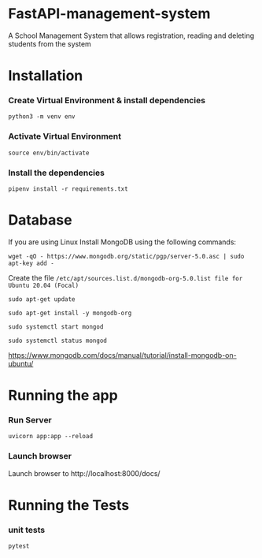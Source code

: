 # FastAPI-management-system
A School Management System that allows registration, reading and deleting students from the system

# Installation


### Create Virtual Environment & install dependencies
`python3 -m venv env`

### Activate Virtual Environment
`source env/bin/activate`

### Install the dependencies
`pipenv install -r requirements.txt`



# Database
If you are using Linux Install MongoDB using the following commands:

`wget -qO - https://www.mongodb.org/static/pgp/server-5.0.asc | sudo apt-key add -`

 Create the file `/etc/apt/sources.list.d/mongodb-org-5.0.list file for Ubuntu 20.04 (Focal)`
 
`sudo apt-get update`

`sudo apt-get install -y mongodb-org`

`sudo systemctl start mongod`

`sudo systemctl status mongod`

https://www.mongodb.com/docs/manual/tutorial/install-mongodb-on-ubuntu/

# Running the app

### Run Server
`uvicorn app:app --reload`

### Launch browser
Launch browser to http://localhost:8000/docs/ 

# Running the Tests
### unit tests
`pytest`
